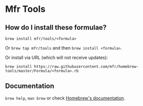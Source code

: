 # Mfr Tools

## How do I install these formulae?
`brew install mfr/tools/<formula>`

Or `brew tap mfr/tools` and then `brew install <formula>`.

Or install via URL (which will not receive updates):

```
brew install https://raw.githubusercontent.com/mfr/homebrew-tools/master/Formula/<formula>.rb
```

## Documentation
`brew help`, `man brew` or check [Homebrew's documentation](https://docs.brew.sh).
